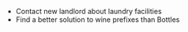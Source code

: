 * Contact new landlord about laundry facilities
* Find a better solution to wine prefixes than Bottles